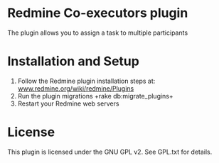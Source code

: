 # Redmine Co-executors plugin  
  
  The plugin allows you to assign a task to multiple participants  
    
    
# Installation and Setup  
1. Follow the Redmine plugin installation steps at: www.redmine.org/wiki/redmine/Plugins  
2. Run the plugin migrations +rake db:migrate_plugins+  
3. Restart your Redmine web servers  
  
# License  
This plugin is licensed under the GNU GPL v2. See GPL.txt for details. 

  
  
   